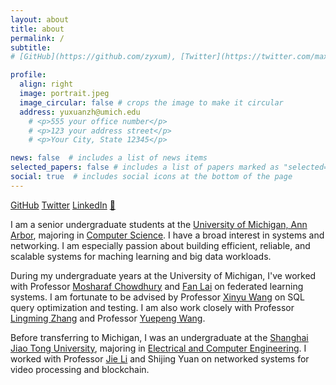 ```yaml
---
layout: about
title: about
permalink: /
subtitle: 
# [GitHub](https://github.com/zyxum), [Twitter](https://twitter.com/maxyuxuan), [LinkedIn](https://www.linkedin.com/in/yuxuan-zhu-7147bb225)

profile:
  align: right
  image: portrait.jpeg
  image_circular: false # crops the image to make it circular
  address: yuxuanzh@umich.edu
    # <p>555 your office number</p>
    # <p>123 your address street</p>
    # <p>Your City, State 12345</p>

news: false  # includes a list of news items
selected_papers: false # includes a list of papers marked as "selected={true}"
social: true  # includes social icons at the bottom of the page
---
```

[GitHub](https://github.com/zyxum) [Twitter](https://twitter.com/maxyuxuan) [LinkedIn](https://www.linkedin.com/in/yuxuan-zhu-7147bb225) [🌟](/acknowledgement/)

I am a senior undergraduate students at the [University of Michigan, Ann Arbor](https://umich.edu/), majoring in [Computer Science](https://cse.engin.umich.edu/). I have a broad interest in systems and networking. I am especially passion about building efficient, reliable, and scalable systems for maching learning and big data workloads.

During my undergraduate years at the University of Michigan, I've worked with Professor [Mosharaf Chowdhury](https://www.mosharaf.com/) and [Fan Lai](https://web.eecs.umich.edu/~fanlai/l) on federated learning systems. I am fortunate to be advised by Professor [Xinyu Wang](https://web.eecs.umich.edu/~xwangsd/) on SQL query optimization and testing. I am also work closely with Professor [Lingming Zhang](http://lingming.cs.illinois.edu/student.html) and Professor [Yuepeng Wang](https://www.cs.sfu.ca/~yuepeng/).

Before transferring to Michigan, I was an undergraduate at the [Shanghai Jiao Tong University](https://en.sjtu.edu.cn/), majoring in [Electrical and Computer Engineering](https://www.ji.sjtu.edu.cn/). I worked with Professor [Jie Li](https://www.cs.sjtu.edu.cn/~lijie/) and Shijing Yuan on networked systems for video processing and blockchain. 

<!-- Write your biography here. Tell the world about yourself. Link to your favorite [subreddit](http://reddit.com). You can put a picture in, too. The code is already in, just name your picture `prof_pic.jpg` and put it in the `img/` folder.

Put your address / P.O. box / other info right below your picture. You can also disable any these elements by editing `profile` property of the YAML header of your `_pages/about.md`. Edit `_bibliography/papers.bib` and Jekyll will render your [publications page](/al-folio/publications/) automatically.

Link to your social media connections, too. This theme is set up to use [Font Awesome icons](http://fortawesome.github.io/Font-Awesome/) and [Academicons](https://jpswalsh.github.io/academicons/), like the ones below. Add your Facebook, Twitter, LinkedIn, Google Scholar, or just disable all of them. -->

